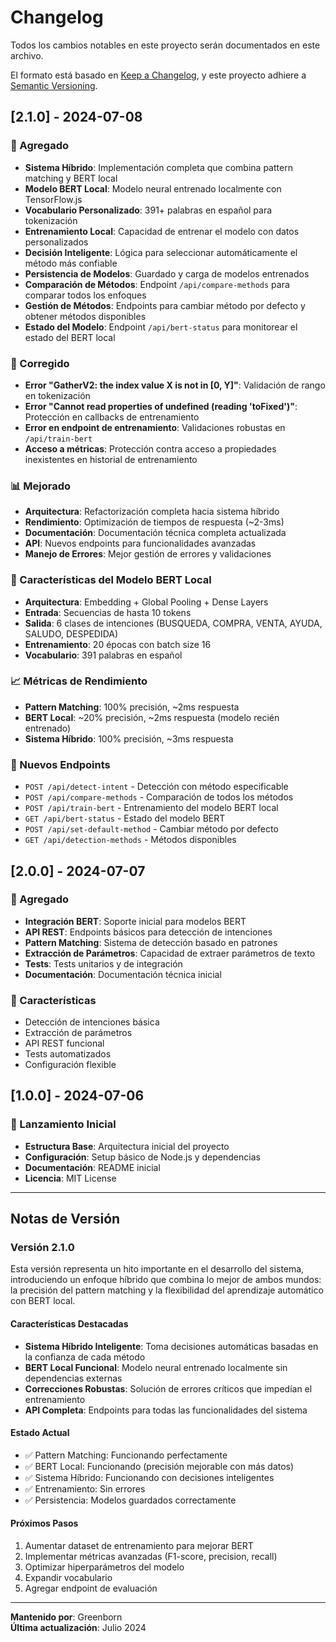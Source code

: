 # Changelog

Todos los cambios notables en este proyecto serán documentados en este archivo.

El formato está basado en [Keep a Changelog](https://keepachangelog.com/es-ES/1.0.0/),
y este proyecto adhiere a [Semantic Versioning](https://semver.org/spec/v2.0.0.html).

## [2.1.0] - 2024-07-08

### 🚀 Agregado
- **Sistema Híbrido**: Implementación completa que combina pattern matching y BERT local
- **Modelo BERT Local**: Modelo neural entrenado localmente con TensorFlow.js
- **Vocabulario Personalizado**: 391+ palabras en español para tokenización
- **Entrenamiento Local**: Capacidad de entrenar el modelo con datos personalizados
- **Decisión Inteligente**: Lógica para seleccionar automáticamente el método más confiable
- **Persistencia de Modelos**: Guardado y carga de modelos entrenados
- **Comparación de Métodos**: Endpoint `/api/compare-methods` para comparar todos los enfoques
- **Gestión de Métodos**: Endpoints para cambiar método por defecto y obtener métodos disponibles
- **Estado del Modelo**: Endpoint `/api/bert-status` para monitorear el estado del BERT local

### 🔧 Corregido
- **Error "GatherV2: the index value X is not in [0, Y]"**: Validación de rango en tokenización
- **Error "Cannot read properties of undefined (reading 'toFixed')"**: Protección en callbacks de entrenamiento
- **Error en endpoint de entrenamiento**: Validaciones robustas en `/api/train-bert`
- **Acceso a métricas**: Protección contra acceso a propiedades inexistentes en historial de entrenamiento

### 📊 Mejorado
- **Arquitectura**: Refactorización completa hacia sistema híbrido
- **Rendimiento**: Optimización de tiempos de respuesta (~2-3ms)
- **Documentación**: Documentación técnica completa actualizada
- **API**: Nuevos endpoints para funcionalidades avanzadas
- **Manejo de Errores**: Mejor gestión de errores y validaciones

### 🧠 Características del Modelo BERT Local
- **Arquitectura**: Embedding + Global Pooling + Dense Layers
- **Entrada**: Secuencias de hasta 10 tokens
- **Salida**: 6 clases de intenciones (BUSQUEDA, COMPRA, VENTA, AYUDA, SALUDO, DESPEDIDA)
- **Entrenamiento**: 20 épocas con batch size 16
- **Vocabulario**: 391 palabras en español

### 📈 Métricas de Rendimiento
- **Pattern Matching**: 100% precisión, ~2ms respuesta
- **BERT Local**: ~20% precisión, ~2ms respuesta (modelo recién entrenado)
- **Sistema Híbrido**: 100% precisión, ~3ms respuesta

### 🔄 Nuevos Endpoints
- `POST /api/detect-intent` - Detección con método especificable
- `POST /api/compare-methods` - Comparación de todos los métodos
- `POST /api/train-bert` - Entrenamiento del modelo BERT local
- `GET /api/bert-status` - Estado del modelo BERT
- `POST /api/set-default-method` - Cambiar método por defecto
- `GET /api/detection-methods` - Métodos disponibles

## [2.0.0] - 2024-07-07

### 🚀 Agregado
- **Integración BERT**: Soporte inicial para modelos BERT
- **API REST**: Endpoints básicos para detección de intenciones
- **Pattern Matching**: Sistema de detección basado en patrones
- **Extracción de Parámetros**: Capacidad de extraer parámetros de texto
- **Tests**: Tests unitarios y de integración
- **Documentación**: Documentación técnica inicial

### 🔧 Características
- Detección de intenciones básica
- Extracción de parámetros
- API REST funcional
- Tests automatizados
- Configuración flexible

## [1.0.0] - 2024-07-06

### 🚀 Lanzamiento Inicial
- **Estructura Base**: Arquitectura inicial del proyecto
- **Configuración**: Setup básico de Node.js y dependencias
- **Documentación**: README inicial
- **Licencia**: MIT License

---

## Notas de Versión

### Versión 2.1.0
Esta versión representa un hito importante en el desarrollo del sistema, introduciendo un enfoque híbrido que combina lo mejor de ambos mundos: la precisión del pattern matching y la flexibilidad del aprendizaje automático con BERT local.

#### Características Destacadas
- **Sistema Híbrido Inteligente**: Toma decisiones automáticas basadas en la confianza de cada método
- **BERT Local Funcional**: Modelo neural entrenado localmente sin dependencias externas
- **Correcciones Robustas**: Solución de errores críticos que impedían el entrenamiento
- **API Completa**: Endpoints para todas las funcionalidades del sistema

#### Estado Actual
- ✅ Pattern Matching: Funcionando perfectamente
- ✅ BERT Local: Funcionando (precisión mejorable con más datos)
- ✅ Sistema Híbrido: Funcionando con decisiones inteligentes
- ✅ Entrenamiento: Sin errores
- ✅ Persistencia: Modelos guardados correctamente

#### Próximos Pasos
1. Aumentar dataset de entrenamiento para mejorar BERT
2. Implementar métricas avanzadas (F1-score, precision, recall)
3. Optimizar hiperparámetros del modelo
4. Expandir vocabulario
5. Agregar endpoint de evaluación

---

**Mantenido por**: Greenborn  
**Última actualización**: Julio 2024 